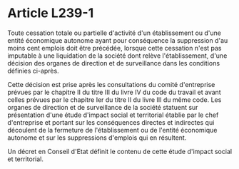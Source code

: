 # Article L239-1

Toute cessation totale ou partielle d'activité d'un établissement ou d'une entité économique autonome ayant pour conséquence la suppression d'au moins cent emplois doit être précédée, lorsque cette cessation n'est pas imputable à une liquidation de la société dont relève l'établissement, d'une décision des organes de direction et de surveillance dans les conditions définies ci-après.

Cette décision est prise après les consultations du comité d'entreprise prévues par le chapitre II du titre III du livre IV du code du travail et avant celles prévues par le chapitre Ier du titre II du livre III du même code. Les organes de direction et de surveillance de la société statuent sur présentation d'une étude d'impact social et territorial établie par le chef d'entreprise et portant sur les conséquences directes et indirectes qui découlent de la fermeture de l'établissement ou de l'entité économique autonome et sur les suppressions d'emplois qui en résultent.

Un décret en Conseil d'Etat définit le contenu de cette étude d'impact social et territorial.
